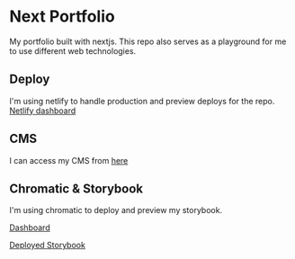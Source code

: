 # Next Portfolio

My portfolio built with nextjs. This repo also serves as a playground for me to use different web technologies.

## Deploy

I'm using netlify to handle production and preview deploys for the repo.
[Netlify dashboard](https://app.netlify.com/sites/omars-next-portfolio/overview)

## CMS

I can access my CMS from [here](https://www.louiswhite.me/admin/#/)

## Chromatic & Storybook

I'm using chromatic to deploy and preview my storybook.

[Dashboard](https://www.chromatic.com/builds?appId=64b94a62b2699eba81a710ed)

[Deployed Storybook](https://64b94a62b2699eba81a710ed-cssscwmzkx.chromatic.com/?path=/story/components-bio--default)
